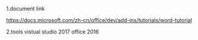 1.document link

https://docs.microsoft.com/zh-cn/office/dev/add-ins/tutorials/word-tutorial

2.tools 
  vistual studio 2017
  office 2016

